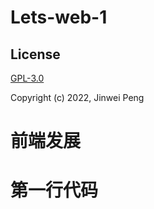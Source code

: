 # Lets-web-1

## License

[GPL-3.0](https://opensource.org/licenses/GPL-3.0)

Copyright (c) 2022, Jinwei Peng
# 前端发展

# 第一行代码
